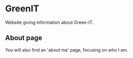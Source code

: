 # GreenIT
Website giving information about Green-IT.

## About page
You will also find an 'about me' page, focusing on who I am.

